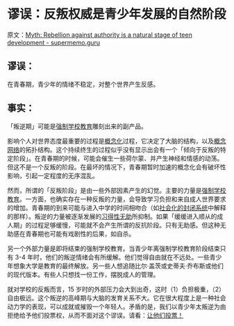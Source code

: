 # 谬误：反叛权威是青少年发展的自然阶段

原文：[Myth: Rebellion against authority is a natural stage of teen development - supermemo.guru](https://supermemo.guru/wiki/Myth:_Rebellion_against_authority_is_a_natural_stage_of_teen_development)

## 谬误：

在青春期，青少年的情绪不稳定，对整个世界产生反感。

## 事实：

「叛逆期」可能是[强制学校教育](https://supermemo.guru/wiki/Compulsory_schooling)雕刻出来的副产品。

影响个人对世界态度最重要的过程是[概念化](https://supermemo.guru/wiki/Conceptualization)过程，它决定了大脑的结构，以及[概念网络](https://supermemo.guru/wiki/Concept_network)的拓扑结构。这个持续终生的过程似乎没有显示出会有一个「倾向于反叛的特定阶段」。在青春期的时候，可能会催生一些荷尔蒙、并产生神经和情感的动荡。但这不是一个反叛的阶段。在最坏的情况下，青春期暂时加速的概念化会有破坏性影响，引起一定程度的无序混乱。

然而，所谓的「反叛阶段」是由一些外部因素产生的幻觉。主要的力量是[强制学校教育](https://supermemo.guru/wiki/Compulsory_schooling)。一方面，也确实存在一种反叛的力量，会导致学习负担和来自成人世界要求的增加。青春期的到来可能与进入中学的时间相吻合（如[社会化的封闭系统](https://supermemo.guru/wiki/Closed_systems_of_socialization)中解释的那样）。叛逆的力量被逐渐发展的[习得性无助](https://supermemo.guru/wiki/Learned_helplessness)所抑制。如果「缓缓进入顺从的成人期」的过程足够缓慢，可能就不会产生所谓的反抗阶段。只有无助感。但这种无助感在青春期也可能有戏剧性的后果，如自杀。

另一个外部力量是即将结束的强制学校教育。当青少年离强制学校教育阶段结束只有 3-4 年时，他们的叛逆情绪会有所缓解。他们觉得自由就在不远处。一些青少年想象大学是教育的最终解放。另一些人想追随比尔·盖茨或史蒂夫·乔布斯或他们的现代版本。有些人只想找一份工作，摆脱成人的管理。

就对学校的反叛而言，15 岁时的外部压力会大到出奇，这时（1）负担极重，（2）自由极远。这个叛逆的高峰期与大脑的发育关系不大。它在很大程度上是一种社会动力学的表现，可以成就或摧毁一个年轻人。矛盾的是，我们以青少年太叛逆为由拒绝给予他们投票权，从而不面对这个谬误。请看：[让他们投票！](https://www.vox.com/future-perfect/2019/9/10/20835327/voting-age-youth-rights-kids-vote)